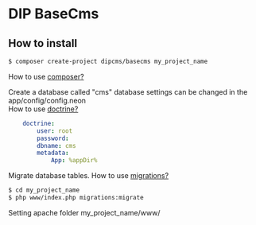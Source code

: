 DIP BaseCms
=============



How to install
--------------

```sh
$ composer create-project dipcms/basecms my_project_name
```
How to use [composer?](https://getcomposer.org/doc/00-intro.md)



Create a database called "cms" database settings can be changed in the app/config/config.neon <br />
How to use [doctrine?](https://github.com/Kdyby/Doctrine/blob/master/docs/en/index.md)

```yaml
    doctrine:
        user: root
        password: 
        dbname: cms
        metadata:
            App: %appDir%
```


Migrate database tables.
How to use [migrations?](https://github.com/Zenify/DoctrineMigrations)

```sh
$ cd my_project_name
$ php www/index.php migrations:migrate
```
Setting apache folder  my_project_name/www/




